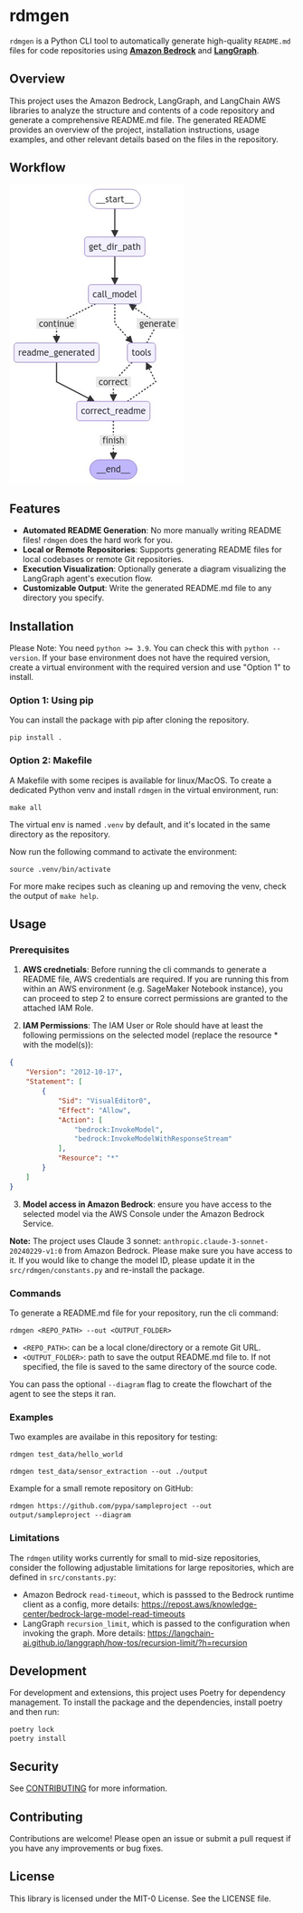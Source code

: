 # rdmgen

`rdmgen` is a Python CLI tool to automatically generate high-quality `README.md` files for code repositories using [**Amazon Bedrock**](https://aws.amazon.com/bedrock/) and [**LangGraph**](https://langchain-ai.github.io/langgraph/).

## Overview 

This project uses the Amazon Bedrock, LangGraph, and LangChain AWS libraries to analyze the structure and contents of a code repository and generate a comprehensive README.md file. The generated README provides an overview of the project, installation instructions, usage examples, and other relevant details based on the files in the repository.

## Workflow
![Workflow](./imgs/graph_diagram.png)

## Features

- **Automated README Generation**: No more manually writing README files! `rdmgen` does the hard work for you.
- **Local or Remote Repositories**: Supports generating README files for local codebases or remote Git repositories.
- **Execution Visualization**: Optionally generate a diagram visualizing the LangGraph agent's execution flow.
- **Customizable Output**: Write the generated README.md file to any directory you specify.

## Installation

Please Note: You need `python >= 3.9`. You can check this with `python --version`. If your base environment does not have the required version, create a virtual environment with the required version and use "Option 1" to install. 

### Option 1: Using pip

You can install the package with pip after cloning the repository.

```
pip install .
```

### Option 2: Makefile

A Makefile with some recipes is available for linux/MacOS. To create a dedicated Python venv and install `rdmgen` in the virtual environment, run:
```
make all
```
The virtual env is named `.venv` by default, and it's located in the same directory as the repository.

Now run the following command to activate the environment:
```
source .venv/bin/activate
```

For more make recipes such as cleaning up and removing the venv, check the output of `make help`.

## Usage

### Prerequisites

1. **AWS crednetials**: Before running the cli commands to generate a README file, AWS credentials are required. If you are running this from within an AWS environment (e.g. SageMaker Notebook instance), you can proceed to step 2 to ensure correct permissions are granted to the attached IAM Role.

2. **IAM Permissions**: The IAM User or Role should have at least the following permissions on the selected model (replace the resource * with the model(s)):
```json
{
    "Version": "2012-10-17",
    "Statement": [
        {
            "Sid": "VisualEditor0",
            "Effect": "Allow",
            "Action": [
                "bedrock:InvokeModel",
                "bedrock:InvokeModelWithResponseStream"
            ],
            "Resource": "*"
        }
    ]
}
```

3. **Model access in Amazon Bedrock**: ensure you have access to the selected model via the AWS Console under the Amazon Bedrock Service.

**Note:** The project uses Claude 3 sonnet: `anthropic.claude-3-sonnet-20240229-v1:0` from Amazon Bedrock. Please make sure you have access to it. If you would like to change the model ID, please update it in the `src/rdmgen/constants.py` and re-install the package.


### Commands
To generate a README.md file for your repository, run the cli command:

```
rdmgen <REPO_PATH> --out <OUTPUT_FOLDER>
```
- `<REPO_PATH>`: can be a local clone/directory or a remote Git URL.
- `<OUTPUT_FOLDER>`: path to save the output README.md file to. If not specified, the file is saved to the same directory of the source code.

You can pass the optional `--diagram` flag to create the flowchart of the agent to see the steps it ran. 


### Examples

Two examples are availabe in this repository for testing:
```
rdmgen test_data/hello_world
```

```
rdmgen test_data/sensor_extraction --out ./output
```

Example for a small remote repository on GitHub:
```
rdmgen https://github.com/pypa/sampleproject --out output/sampleproject --diagram
```

### Limitations 
The `rdmgen` utility works currently for small to mid-size repositories, consider the following adjustable limitations for large repositories, which are defined in `src/constants.py`:
- Amazon Bedrock `read-timeout`, which is passsed to the Bedrock runtime client as a config, more details: https://repost.aws/knowledge-center/bedrock-large-model-read-timeouts
- LangGraph `recursion_limit`, which is passed to the configuration when invoking the graph. More details: https://langchain-ai.github.io/langgraph/how-tos/recursion-limit/?h=recursion


## Development 

For development and extensions, this project uses Poetry for dependency management. To install the package and the dependencies, install poetry and then run:

```
poetry lock 
poetry install
```

## Security

See [CONTRIBUTING](CONTRIBUTING.md#security-issue-notifications) for more information.

## Contributing

Contributions are welcome! Please open an issue or submit a pull request if you have any improvements or bug fixes.

## License

This library is licensed under the MIT-0 License. See the LICENSE file.
